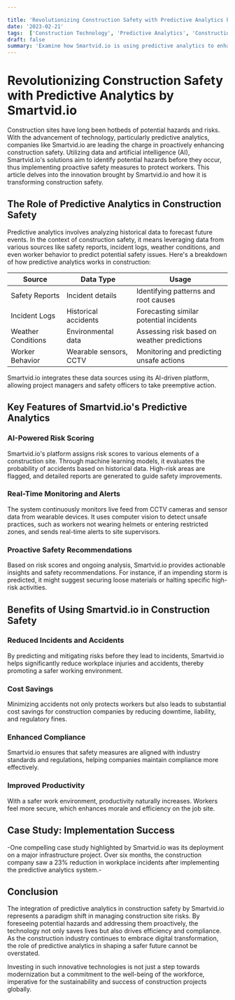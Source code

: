 ```yaml
---

title: 'Revolutionizing Construction Safety with Predictive Analytics by Smartvid.io'
date: '2023-02-21'
tags:  ['Construction Technology', 'Predictive Analytics', 'Construction Safety', 'Innovation', 'Smartvid.io', 'Proactive Safety', 'Hazard Identification', 'Worker Protection', 'AI in Construction']
draft: false
summary: 'Examine how Smartvid.io is using predictive analytics to enhance construction safety, identifying potential hazards before they occur and implementing proactive safety measures to protect workers.'
---
```


# Revolutionizing Construction Safety with Predictive Analytics by Smartvid.io

Construction sites have long been hotbeds of potential hazards and risks. With the advancement of technology, particularly predictive analytics, companies like Smartvid.io are leading the charge in proactively enhancing construction safety. Utilizing data and artificial intelligence (AI), Smartvid.io's solutions aim to identify potential hazards before they occur, thus implementing proactive safety measures to protect workers. This article delves into the innovation brought by Smartvid.io and how it is transforming construction safety.

## The Role of Predictive Analytics in Construction Safety

Predictive analytics involves analyzing historical data to forecast future events. In the context of construction safety, it means leveraging data from various sources like safety reports, incident logs, weather conditions, and even worker behavior to predict potential safety issues. Here's a breakdown of how predictive analytics works in construction:

| **Source**            | **Data Type**           | **Usage**                                      |
|-----------------------|-------------------------|------------------------------------------------|
| Safety Reports        | Incident details        | Identifying patterns and root causes           |
| Incident Logs         | Historical accidents    | Forecasting similar potential incidents        |
| Weather Conditions    | Environmental data      | Assessing risk based on weather predictions    |
| Worker Behavior       | Wearable sensors, CCTV  | Monitoring and predicting unsafe actions       |

Smartvid.io integrates these data sources using its AI-driven platform, allowing project managers and safety officers to take preemptive action.

## Key Features of Smartvid.io's Predictive Analytics

### AI-Powered Risk Scoring

Smartvid.io's platform assigns risk scores to various elements of a construction site. Through machine learning models, it evaluates the probability of accidents based on historical data. High-risk areas are flagged, and detailed reports are generated to guide safety improvements.

### Real-Time Monitoring and Alerts

The system continuously monitors live feed from CCTV cameras and sensor data from wearable devices. It uses computer vision to detect unsafe practices, such as workers not wearing helmets or entering restricted zones, and sends real-time alerts to site supervisors.

### Proactive Safety Recommendations

Based on risk scores and ongoing analysis, Smartvid.io provides actionable insights and safety recommendations. For instance, if an impending storm is predicted, it might suggest securing loose materials or halting specific high-risk activities.

## Benefits of Using Smartvid.io in Construction Safety

### Reduced Incidents and Accidents

By predicting and mitigating risks before they lead to incidents, Smartvid.io helps significantly reduce workplace injuries and accidents, thereby promoting a safer working environment.

### Cost Savings

Minimizing accidents not only protects workers but also leads to substantial cost savings for construction companies by reducing downtime, liability, and regulatory fines.

### Enhanced Compliance

Smartvid.io ensures that safety measures are aligned with industry standards and regulations, helping companies maintain compliance more effectively.

### Improved Productivity

With a safer work environment, productivity naturally increases. Workers feel more secure, which enhances morale and efficiency on the job site.

## Case Study: Implementation Success

-One compelling case study highlighted by Smartvid.io was its deployment on a major infrastructure project. Over six months, the construction company saw a 23% reduction in workplace incidents after implementing the predictive analytics system.-

## Conclusion

The integration of predictive analytics in construction safety by Smartvid.io represents a paradigm shift in managing construction site risks. By foreseeing potential hazards and addressing them proactively, the technology not only saves lives but also drives efficiency and compliance. As the construction industry continues to embrace digital transformation, the role of predictive analytics in shaping a safer future cannot be overstated.

Investing in such innovative technologies is not just a step towards modernization but a commitment to the well-being of the workforce, imperative for the sustainability and success of construction projects globally.

```